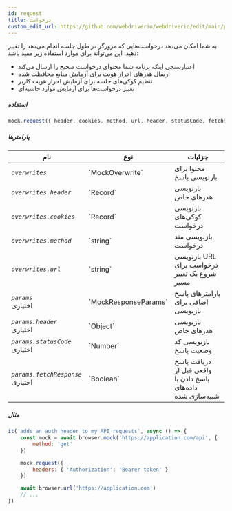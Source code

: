 ```yaml
---
id: request
title: درخواست
custom_edit_url: https://github.com/webdriverio/webdriverio/edit/main/packages/webdriverio/src/commands/mock/request.ts
---
```


به شما امکان می‌دهد درخواست‌هایی که مرورگر در طول جلسه انجام می‌دهد را تغییر دهید. این می‌تواند برای موارد استفاده زیر مفید باشد:

- اعتبارسنجی اینکه برنامه شما محتوای درخواست صحیح را ارسال می‌کند
- ارسال هدرهای احراز هویت برای آزمایش منابع محافظت شده
- تنظیم کوکی‌های جلسه برای آزمایش احراز هویت کاربر
- تغییر درخواست‌ها برای آزمایش موارد حاشیه‌ای

##### استفاده

```js
mock.request({ header, cookies, method, url, header, statusCode, fetchResponse })
```

##### پارامترها

<table>
  <thead>
    <tr>
      <th>نام</th><th>نوع</th><th>جزئیات</th>
    </tr>
  </thead>
  <tbody>
    <tr>
      <td><code><var>overwrites</var></code></td>
      <td>`MockOverwrite`</td>
      <td>محتوا برای بازنویسی پاسخ</td>
    </tr>
    <tr>
      <td><code><var>overwrites.header</var></code></td>
      <td>`Record<string,string>`</td>
      <td>بازنویسی هدرهای خاص</td>
    </tr>
    <tr>
      <td><code><var>overwrites.cookies</var></code></td>
      <td>`Record<string,string>`</td>
      <td>بازنویسی کوکی‌های درخواست</td>
    </tr>
    <tr>
      <td><code><var>overwrites.method</var></code></td>
      <td>`string`</td>
      <td>بازنویسی متد درخواست</td>
    </tr>
    <tr>
      <td><code><var>overwrites.url</var></code></td>
      <td>`string`</td>
      <td>بازنویسی URL درخواست برای شروع یک تغییر مسیر</td>
    </tr>
    <tr>
      <td><code><var>params</var></code><br /><span className="label labelWarning">اختیاری</span></td>
      <td>`MockResponseParams`</td>
      <td>پارامترهای پاسخ اضافی برای بازنویسی</td>
    </tr>
    <tr>
      <td><code><var>params.header</var></code><br /><span className="label labelWarning">اختیاری</span></td>
      <td>`Object`</td>
      <td>بازنویسی هدرهای خاص</td>
    </tr>
    <tr>
      <td><code><var>params.statusCode</var></code><br /><span className="label labelWarning">اختیاری</span></td>
      <td>`Number`</td>
      <td>بازنویسی کد وضعیت پاسخ</td>
    </tr>
    <tr>
      <td><code><var>params.fetchResponse</var></code><br /><span className="label labelWarning">اختیاری</span></td>
      <td>`Boolean`</td>
      <td>دریافت پاسخ واقعی قبل از پاسخ دادن با داده‌های شبیه‌سازی شده</td>
    </tr>
  </tbody>
</table>

##### مثال

```js title="respond.js"
it('adds an auth header to my API requests', async () => {
    const mock = await browser.mock('https://application.com/api', {
        method: 'get'
    })

    mock.request({
        headers: { 'Authorization': 'Bearer token' }
    })

    await browser.url('https://application.com')
    // ...
})
```